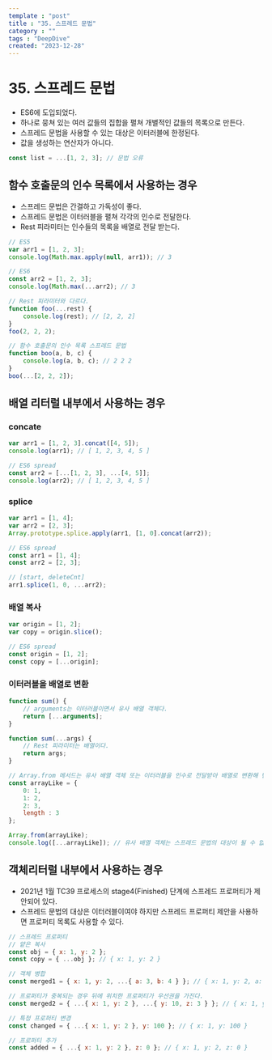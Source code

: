 ```yaml
---
template : "post"
title : "35. 스프레드 문법"
category : ""
tags : "DeepDive"
created: "2023-12-28"
---
```


# 35. 스프레드 문법

- ES6에 도입되었다.
- 하나로 뭉쳐 있는 여러 값들의 집합을 펼쳐 개별적인 값들의 목록으로 만든다.
- 스프레드 문법을 사용할 수 있는 대상은 이터러블에 한정된다.
- 값을 생성하는 연산자가 아니다.

```javascript
const list = ...[1, 2, 3]; // 문법 오류
```


## 함수 호출문의 인수 목록에서 사용하는 경우

- 스프레드 문법은 간결하고 가독성이 좋다.
- 스프레드 문법은 이터러블을 펼쳐 각각의 인수로 전달한다.
- Rest 피라미터는 인수들의 목록을 배열로 전달 받는다.

```javascript
// ES5
var arr1 = [1, 2, 3];
console.log(Math.max.apply(null, arr1)); // 3

// ES6
const arr2 = [1, 2, 3];
console.log(Math.max(...arr2); // 3

// Rest 피라미터와 다르다.
function foo(...rest) {
	console.log(rest); // [2, 2, 2]
}
foo(2, 2, 2);

// 함수 호출문의 인수 목록 스프레드 문법
function boo(a, b, c) {
	console.log(a, b, c); // 2 2 2
}
boo(...[2, 2, 2]);
```


## 배열 리터럴 내부에서 사용하는 경우


### concate


```javascript
var arr1 = [1, 2, 3].concat([4, 5]);
console.log(arr1); // [ 1, 2, 3, 4, 5 ]

// ES6 spread
const arr2 = [...[1, 2, 3], ...[4, 5]];
console.log(arr2); // [ 1, 2, 3, 4, 5 ]
```


### splice


```javascript
var arr1 = [1, 4];
var arr2 = [2, 3];
Array.prototype.splice.apply(arr1, [1, 0].concat(arr2));

// ES6 spread
const arr1 = [1, 4];
const arr2 = [2, 3];

// [start, deleteCnt]
arr1.splice(1, 0, ...arr2); 
```


### 배열 복사


```javascript
var origin = [1, 2];
var copy = origin.slice();

// ES6 spread
const origin = [1, 2];
const copy = [...origin];
```


### 이터러블을 배열로 변환


```javascript
function sum() {
	// arguments는 이터러블이면서 유사 배열 객체다.
	return [...arguments];
}

function sum(...args) {
	// Rest 피라미터는 배열이다.
	return args;
}

// Array.from 메서드는 유사 배열 객체 또는 이터러블을 인수로 전달받아 배열로 변환해 반환한다.
const arrayLike = {
	0: 1,
	1: 2,
	2: 3,
	length : 3
};

Array.from(arrayLike);
console.log([...arrayLike]); // 유사 배열 객체는 스프레드 문법의 대상이 될 수 없다.
```


## 객체리터럴 내부에서 사용하는 경우

- 2021년 1월 TC39 프로세스의 stage4(Finished) 단계에 스프레드 프로퍼티가 제안되어 있다.
- 스프레드 문법의 대상은 이터러블이여야 하지만 스프레드 프로퍼티 제안을 사용하면 프로퍼티 목록도 사용할 수 있다.

```javascript
// 스프레드 프로퍼티
// 얕은 복사
const obj = { x: 1, y: 2 };
const copy = { ...obj }; // { x: 1, y: 2 }

// 객체 병합
const merged1 = { x: 1, y: 2, ...{ a: 3, b: 4 } }; // { x: 1, y: 2, a: 3, b: 4 }

// 프로퍼티가 중복되는 경우 뒤에 위치한 프로퍼티가 우선권을 가진다.
const merged2 = { ...{ x: 1, y: 2 }, ...{ y: 10, z: 3 } }; // { x: 1, y: 10, z: 3 }

// 특정 프로퍼티 변경
const changed = { ...{ x: 1, y: 2 }, y: 100 }; // { x: 1, y: 100 }

// 프로퍼티 추가
const added = { ...{ x: 1, y: 2 }, z: 0 }; // { x: 1, y: 2, z: 0 }
```

